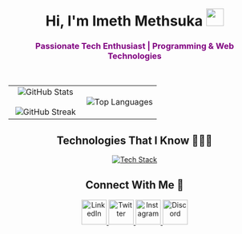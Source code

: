 <h1 align="center"><b>Hi, I'm Imeth Methsuka</b> <img src="https://media.giphy.com/media/hvRJCLFzcasrR4ia7z/giphy.gif" width="35"></h1>
<h3 align="center" style="color: purple;">Passionate Tech Enthusiast | Programming & Web Technologies</h3>
<br>

<p align="center">
  <!--- stats (start) -->
  <table align="center">
    <tr>
      <td width="50%" align="center">
        <img src="https://github-readme-stats.vercel.app/api?username=imethsuka&theme=dark&show_icons=true&count_private=true" alt="GitHub Stats" />
        <br><br>
        <img title="🔥 Get streak stats for your profile at git.io/streak-stats" src="https://github-readme-streak-stats.herokuapp.com/?user=imethsuka&theme=dark&hide_border=false" alt="GitHub Streak" /> 
      </td>
      <td width="50%" align="center">
        <img src="https://github-readme-stats.vercel.app/api/top-langs/?username=imethsuka&theme=dark&hide_border=false&no-bg=true&no-frame=true&langs_count=10" alt="Top Languages" />
      </td>
    </tr>
  </table>
</p>

<div align="center">
  <h2>Technologies That I Know 👨🏻‍💻</h2>
</div>

<p align="center">
  <a href="https://skillicons.dev">
    <img src="https://skillicons.dev/icons?i=git,linux,bootstrap,c,cpp,css,discord,figma,github,html,java,js,kotlin,mongodb,mysql,nextjs,postman,py,react,vscode,nodejs,expressjs,tailwind,androidstudio,eclipse,r,visualstudio&perline=14" alt="Tech Stack" />
  </a>
</p>

<div align="center">
  <h2>Connect With Me 🤝</h2>
</div>

<p align="center">
  <a href="https://www.linkedin.com/in/imeth-methsuka/" target="_blank">
    <img src="https://user-images.githubusercontent.com/88904952/234979284-68c11d7f-1acc-4f0c-ac78-044e1037d7b0.png" alt="LinkedIn" height="50" width="50" />
  </a>
  <a href="https://twitter.com/imethsuka" target="_blank">
    <img src="https://user-images.githubusercontent.com/88904952/234980676-61bfb021-ecc8-48f7-88e6-34c1b06c4a58.png" alt="Twitter" height="50" width="50" />
  </a>
  <a href="https://www.instagram.com/imethsuka/" target="_blank">
    <img src="https://user-images.githubusercontent.com/88904952/234981169-2dd1e58f-4b7e-468c-8213-034ba62156c3.png" alt="Instagram" height="50" width="50" />
  </a>
  <a href="https://discord.gg/imethsuka" target="_blank">
    <img src="https://user-images.githubusercontent.com/88904952/234982627-019fd336-6248-453c-9b05-97c13fd1d207.png" alt="Discord" height="50" width="50" />
  </a>
</p>
